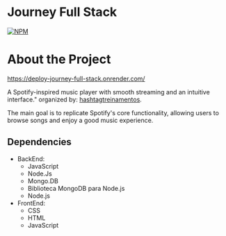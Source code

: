 # Journey Full Stack
[![NPM](https://img.shields.io/npm/l/react)](https://github.com/MrZeroUp/CloneSpotify/blob/main/licence) 

# About the Project

https://deploy-journey-full-stack.onrender.com/

A Spotify-inspired music player with smooth streaming and an intuitive interface."
organized by: [hashtagtreinamentos](https://dlp.hashtagtreinamentos.com/full-stack/jornada/blog?aula=1&tr=b).

The main goal is to replicate Spotify's core functionality, allowing users to browse songs and enjoy a good music experience.


## Dependencies

<ul>
  <li>
        BackEnd:
          <ul>
            <li> JavaScript </li>
            <li> Node.Js </li>
            <li> Mongo.DB </li>
            <li> Biblioteca MongoDB para Node.js </li>
            <li> Node.js </li>
          </ul>
  </li>
  <li>
        FrontEnd:
          <ul>            
            <li> CSS </li>
            <li> HTML </li>
            <li> JavaScript </li>
          </ul>
  </li>
</ul>

